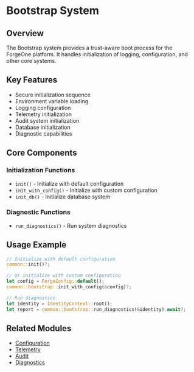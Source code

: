 # Bootstrap System

## Overview
The Bootstrap system provides a trust-aware boot process for the ForgeOne platform. It handles initialization of logging, configuration, and other core systems.

## Key Features
- Secure initialization sequence
- Environment variable loading
- Logging configuration
- Telemetry initialization
- Audit system initialization
- Database initialization
- Diagnostic capabilities

## Core Components

### Initialization Functions
- `init()` - Initialize with default configuration
- `init_with_config()` - Initialize with custom configuration
- `init_db()` - Initialize database system

### Diagnostic Functions
- `run_diagnostics()` - Run system diagnostics

## Usage Example
```rust
// Initialize with default configuration
common::init()?;

// Or initialize with custom configuration
let config = ForgeConfig::default();
common::bootstrap::init_with_config(&config)?;

// Run diagnostics
let identity = IdentityContext::root();
let report = common::bootstrap::run_diagnostics(&identity).await?;
```

## Related Modules
- [Configuration](./config.md)
- [Telemetry](./telemetry.md)
- [Audit](./audit.md)
- [Diagnostics](./diagnostics.md)